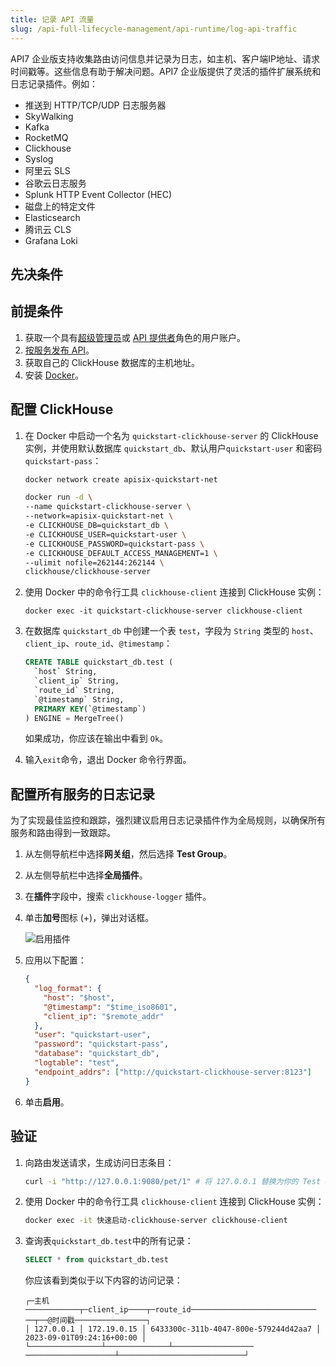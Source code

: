 ```yaml
---
title: 记录 API 流量
slug: /api-full-lifecycle-management/api-runtime/log-api-traffic
---
```


API7 企业版支持收集路由访问信息并记录为日志，如主机、客户端IP地址、请求时间戳等。这些信息有助于解决问题。API7 企业版提供了灵活的插件扩展系统和日志记录插件。例如：

- 推送到 HTTP/TCP/UDP 日志服务器
- SkyWalking
- Kafka
- RocketMQ
- Clickhouse
- Syslog
- 阿里云 SLS
- 谷歌云日志服务
- Splunk HTTP Event Collector (HEC)
- 磁盘上的特定文件
- Elasticsearch
- 腾讯云 CLS
- Grafana Loki

## 先决条件

## 前提条件

1. 获取一个具有[超级管理员](../../administration/role-based-access-control.md#super-admin)或 [API 提供者](../../administration/role-based-access-control.md#api-provider)角色的用户账户。
2. [按服务发布 API](../api-full-lifecycle-management/api-publishing/publish-apis-by-service)。
3. 获取自己的 ClickHouse 数据库的主机地址。
4. 安装 [Docker](https://docs.docker.com/get-docker/)。

## 配置 ClickHouse

1. 在 Docker 中启动一个名为 `quickstart-clickhouse-server` 的 ClickHouse 实例，并使用默认数据库 `quickstart_db`、默认用户`quickstart-user` 和密码 `quickstart-pass`：

    ```bash
    docker network create apisix-quickstart-net

    docker run -d \
    --name quickstart-clickhouse-server \
    --network=apisix-quickstart-net \
    -e CLICKHOUSE_DB=quickstart_db \
    -e CLICKHOUSE_USER=quickstart-user \
    -e CLICKHOUSE_PASSWORD=quickstart-pass \
    -e CLICKHOUSE_DEFAULT_ACCESS_MANAGEMENT=1 \
    --ulimit nofile=262144:262144 \
    clickhouse/clickhouse-server
    ```

2. 使用 Docker 中的命令行工具 `clickhouse-client` 连接到 ClickHouse 实例：

    ```shell
    docker exec -it quickstart-clickhouse-server clickhouse-client
    ```

3. 在数据库 `quickstart_db` 中创建一个表 `test`，字段为 `String` 类型的 `host`、`client_ip`、`route_id`、`@timestamp`：

    ```sql
    CREATE TABLE quickstart_db.test (
      `host` String,
      `client_ip` String,
      `route_id` String,
      `@timestamp` String,
      PRIMARY KEY(`@timestamp`)
    ) ENGINE = MergeTree()
    ```

    如果成功，你应该在输出中看到 `Ok`。

4. 输入`exit`命令，退出 Docker 命令行界面。

## 配置所有服务的日志记录

为了实现最佳监控和跟踪，强烈建议启用日志记录插件作为全局规则，以确保所有服务和路由得到一致跟踪。

1. 从左侧导航栏中选择**网关组**，然后选择 **Test Group**。
2. 从左侧导航栏中选择**全局插件**。
3. 在**插件**字段中，搜索 `clickhouse-logger` 插件。
4. 单击**加号**图标 (+)，弹出对话框。

    ![启用插件](https://static.apiseven.com/uploads/2023/12/08/S6JiAqNg_clickhouse-logger_plugin.png)

4. 应用以下配置：

    ```json
    {
      "log_format": {
        "host": "$host",
        "@timestamp": "$time_iso8601",
        "client_ip": "$remote_addr"
      },
      "user": "quickstart-user",
      "password": "quickstart-pass",
      "database": "quickstart_db",
      "logtable": "test",
      "endpoint_addrs": ["http://quickstart-clickhouse-server:8123"]
    }
    ```

5. 单击**启用**。

## 验证

1. 向路由发送请求，生成访问日志条目：

    ```bash
    curl -i "http://127.0.0.1:9080/pet/1" # 将 127.0.0.1 替换为你的 Test Group 的地址。
    ```

2. 使用 Docker 中的命令行工具 `clickhouse-client` 连接到 ClickHouse 实例：

    ```bash
    docker exec -it 快速启动-clickhouse-server clickhouse-client
    ```

3. 查询表`quickstart_db.test`中的所有记录：

    ```sql
    SELECT * from quickstart_db.test
    ```

    你应该看到类似于以下内容的访问记录：

    ```text
    ┌─主机────────────┬─client_ip────┬─route_id──────────────────────────── ──┬──@时间戳────────────────┐
    │ 127.0.0.1 │ 172.19.0.15 │ 6433300c-311b-4047-800e-579244d42aa7 │ 2023-09-01T09:24:16+00:00 │
    └────────────────┴──────────────┴────────────────── ────────────────────┴────────────────────────────┘
    ```
